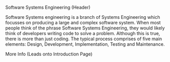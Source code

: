 Software Systems Engineering (Header)

Software Systems engineering is a branch of Systems Engineering which focusses on producing a large and complex software system. When most people think of the phrase Software Systems Engineering, they would likely think of developers writing code to solve a problem. Although this is true, there is more than just coding. The typical process comprises of five main elements: Design, Development, Implementation, Testing and Maintenance.

More Info (Leads onto Introduction Page)
